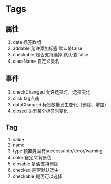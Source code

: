 # Tags

## 属性
1. data 标签数组
2. addable 允许添加标签 默认值false
3. checkable 是否支持选择 默认值 false
4. className 自定义类名

## 事件
1. checkChanged 允许选择时，选择变化
2. click tag点击
3. dataChanged 标签数量发生变化（删除、增加）
4. closed 关闭某个标签时变化

## Tag
1. value 
2. name
3. type  预置类型有success/info/error/warning
4. color   自定义背景色
5. closable 是否支持删除
6. checked 是否默认选中
7. checkable 是否可以选择
